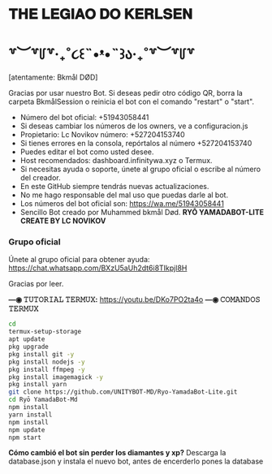 # 𝐓𝐇𝐄 𝐋𝐄𝐆𝐈𝐀𝐎 𝐃𝐎 𝐊𝐄𝐑𝐋𝐒𝐄𝐍
# ꒷︶꒷꒥꒷‧₊˚૮꒰˵•ᵜ•˵꒱ა‧₊˚꒷︶꒷꒥꒷

[atentamente: Bkmål DØD] 

Gracias por usar nuestro Bot. Si deseas pedir otro código QR, borra la carpeta BkmålSession o reinicia el bot con el comando "restart" o "start".

- Número del bot oficial: +51943058441
- Si deseas cambiar los números de los owners, ve a configuracion.js
- Propietario: Lc Novikov número: +527204153740
- Si tienes errores en la consola, repórtalos al número +527204153740
- Puedes editar el bot como usted desee.
- Host recomendados: dashboard.infinitywa.xyz o Termux.
- Si necesitas ayuda o soporte, únete al grupo oficial o escribe al número del creador.
- En este GitHub siempre tendrás nuevas actualizaciones.
- No me hago responsable del mal uso que puedas darle al bot.
- Los números del bot oficial son:
https://wa.me/51943058441
- Sencillo Bot creado por Muhammed bkmål Død.
**RYŌ YAMADABOT-LITE CREATE BY LC NOVIKOV**
### Grupo oficial
Únete al grupo oficial para obtener ayuda:
https://chat.whatsapp.com/BXzU5aUh2dt6i8TIkpjl8H 

Gracias por leer.

**—◉ 𝚃𝚄𝚃𝙾𝚁𝙸𝙰𝙻 𝚃𝙴𝚁𝙼𝚄𝚇:**
https://youtu.be/DKo7PO2ta4o
**—◉ 𝙲𝙾𝙼𝙰𝙽𝙳𝙾𝚂 𝚃𝙴𝚁𝙼𝚄𝚇**
```bash
cd
termux-setup-storage
apt update 
pkg upgrade 
pkg install git -y
pkg install nodejs -y
pkg install ffmpeg -y
pkg install imagemagick -y
pkg install yarn
git clone https://github.com/UNITYBOT-MD/Ryo-YamadaBot-Lite.git
cd Ryō YamadaBot-Md
npm install 
yarn install 
npm install
npm update
npm start
```
**Cómo cambió el bot sin perder los diamantes y xp?**
Descarga la database.json y instala el nuevo bot, antes de encerderlo pones la database